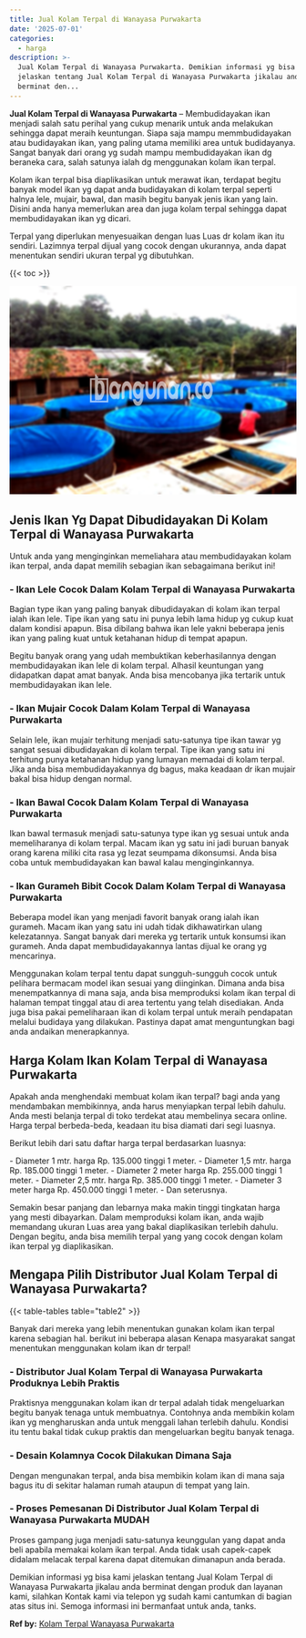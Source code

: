 ```yaml
---
title: Jual Kolam Terpal di Wanayasa Purwakarta
date: '2025-07-01'
categories:
  - harga
description: >-
  Jual Kolam Terpal di Wanayasa Purwakarta. Demikian informasi yg bisa kami
  jelaskan tentang Jual Kolam Terpal di Wanayasa Purwakarta jikalau anda
  berminat den...
---
```


**Jual Kolam Terpal di Wanayasa Purwakarta** – Membudidayakan ikan menjadi salah satu perihal yang cukup menarik untuk anda melakukan sehingga dapat meraih keuntungan. Siapa saja mampu memmbudidayakan atau budidayakan ikan, yang paling utama memiliki area untuk budidayanya. Sangat banyak dari orang yg sudah mampu membudidayakan ikan dg beraneka cara, salah satunya ialah dg menggunakan kolam ikan terpal.

Kolam ikan terpal bisa diaplikasikan untuk merawat ikan, terdapat begitu banyak model ikan yg dapat anda budidayakan di kolam terpal seperti halnya lele, mujair, bawal, dan masih begitu banyak jenis ikan yang lain. Disini anda hanya memerlukan area dan juga kolam terpal sehingga dapat membudidayakan ikan yg dicari.

Terpal yang diperlukan menyesuaikan dengan luas Luas dr kolam ikan itu sendiri. Lazimnya terpal dijual yang cocok dengan ukurannya, anda dapat menentukan sendiri ukuran terpal yg dibutuhkan.

{{< toc >}}

![Jual Kolam Terpal di Wanayasa Purwakarta](/images/jual-kolam-terpal-37.png)

## Jenis Ikan Yg Dapat Dibudidayakan Di Kolam Terpal di Wanayasa Purwakarta

Untuk anda yang menginginkan memeliahara atau membudidayakan kolam ikan terpal, anda dapat memilih sebagian ikan sebagaimana berikut ini!

### \- Ikan Lele Cocok Dalam Kolam Terpal di Wanayasa Purwakarta

Bagian type ikan yang paling banyak dibudidayakan di kolam ikan terpal ialah ikan lele. Tipe ikan yang satu ini punya lebih lama hidup yg cukup kuat dalam kondisi apapun. Bisa dibilang bahwa ikan lele yakni beberapa jenis ikan yang paling kuat untuk ketahanan hidup di tempat apapun.

Begitu banyak orang yang udah membuktikan keberhasilannya dengan membudidayakan ikan lele di kolam terpal. Alhasil keuntungan yang didapatkan dapat amat banyak. Anda bisa mencobanya jika tertarik untuk membudidayakan ikan lele.

### \- Ikan Mujair Cocok Dalam Kolam Terpal di Wanayasa Purwakarta

Selain lele, ikan mujair terhitung menjadi satu-satunya tipe ikan tawar yg sangat sesuai dibudidayakan di kolam terpal. Tipe ikan yang satu ini terhitung punya ketahanan hidup yang lumayan memadai di kolam terpal. Jika anda bisa membudidayakannya dg bagus, maka keadaan dr ikan mujair bakal bisa hidup dengan normal.

### \- Ikan Bawal Cocok Dalam Kolam Terpal di Wanayasa Purwakarta

Ikan bawal termasuk menjadi satu-satunya type ikan yg sesuai untuk anda memeliharanya di kolam terpal. Macam ikan yg satu ini jadi buruan banyak orang karena miliki cita rasa yg lezat seumpama dikonsumsi. Anda bisa coba untuk membudidayakan kan bawal kalau menginginkannya.

### \- Ikan Gurameh Bibit Cocok Dalam Kolam Terpal di Wanayasa Purwakarta

Beberapa model ikan yang menjadi favorit banyak orang ialah ikan gurameh. Macam ikan yang satu ini udah tidak dikhawatirkan ulang kelezatannya. Sangat banyak dari mereka yg tertarik untuk konsumsi ikan gurameh. Anda dapat membudidayakannya lantas dijual ke orang yg mencarinya.

Menggunakan kolam terpal tentu dapat sungguh-sungguh cocok untuk pelihara bermacam model ikan sesuai yang diinginkan. Dimana anda bisa menempatkannya di mana saja, anda bisa memproduksi kolam ikan terpal di halaman tempat tinggal atau di area tertentu yang telah disediakan. Anda juga bisa pakai pemeliharaan ikan di kolam terpal untuk meraih pendapatan melalui budidaya yang dilakukan. Pastinya dapat amat menguntungkan bagi anda andaikan menerapkannya.

## Harga Kolam Ikan Kolam Terpal di Wanayasa Purwakarta

Apakah anda menghendaki membuat kolam ikan terpal? bagi anda yang mendambakan membikinnya, anda harus menyiapkan terpal lebih dahulu. Anda mesti belanja terpal di toko terdekat atau membelinya secara online. Harga terpal berbeda-beda, keadaan itu bisa diamati dari segi luasnya.

Berikut lebih dari satu daftar harga terpal berdasarkan luasnya:

\- Diameter 1 mtr. harga Rp. 135.000 tinggi 1 meter. - Diameter 1,5 mtr. harga Rp. 185.000 tinggi 1 meter. - Diameter 2 meter harga Rp. 255.000 tinggi 1 meter. - Diameter 2,5 mtr. harga Rp. 385.000 tinggi 1 meter. - Diameter 3 meter harga Rp. 450.000 tinggi 1 meter. - Dan seterusnya.

Semakin besar panjang dan lebarnya maka makin tinggi tingkatan harga yang mesti dibayarkan. Dalam memproduksi kolam ikan, anda wajib memandang ukuran Luas area yang bakal diaplikasikan terlebih dahulu. Dengan begitu, anda bisa memilih terpal yang yang cocok dengan kolam ikan terpal yg diaplikasikan.

## Mengapa Pilih Distributor Jual Kolam Terpal di Wanayasa Purwakarta?

{{< table-tables table="table2" >}}

Banyak dari mereka yang lebih menentukan gunakan kolam ikan terpal karena sebagian hal. berikut ini beberapa alasan Kenapa masyarakat sangat menentukan menggunakan kolam ikan dr terpal!

### \- Distributor Jual Kolam Terpal di Wanayasa Purwakarta Produknya Lebih Praktis

Praktisnya menggunakan kolam ikan dr terpal adalah tidak mengeluarkan begitu banyak tenaga untuk membuatnya. Contohnya anda membikin kolam ikan yg mengharuskan anda untuk menggali lahan terlebih dahulu. Kondisi itu tentu bakal tidak cukup praktis dan mengeluarkan begitu banyak tenaga.

### \- Desain Kolamnya Cocok Dilakukan Dimana Saja

Dengan mengunakan terpal, anda bisa membikin kolam ikan di mana saja bagus itu di sekitar halaman rumah ataupun di tempat yang lain.

### \- Proses Pemesanan Di Distributor Jual Kolam Terpal di Wanayasa Purwakarta MUDAH

Proses gampang juga menjadi satu-satunya keunggulan yang dapat anda beli apabila memakai kolam ikan terpal. Anda tidak usah capek-capek didalam melacak terpal karena dapat ditemukan dimanapun anda berada.

Demikian informasi yg bisa kami jelaskan tentang Jual Kolam Terpal di Wanayasa Purwakarta jikalau anda berminat dengan produk dan layanan kami, silahkan Kontak kami via telepon yg sudah kami cantumkan di bagian atas situs ini. Semoga informasi ini bermanfaat untuk anda, tanks.

**Ref by:** [Kolam Terpal Wanayasa Purwakarta](https://id.wikipedia.org/wiki/Kolam)
